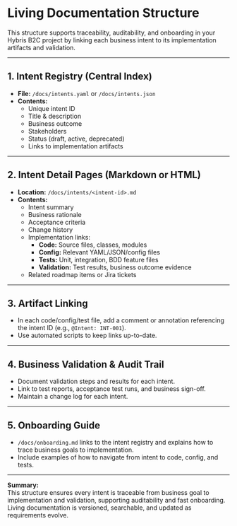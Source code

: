 # Living Documentation Structure

This structure supports traceability, auditability, and onboarding in your Hybris B2C project by linking each business intent to its implementation artifacts and validation.

---

## 1. Intent Registry (Central Index)
- **File:** `/docs/intents.yaml` or `/docs/intents.json`
- **Contents:**  
  - Unique intent ID  
  - Title & description  
  - Business outcome  
  - Stakeholders  
  - Status (draft, active, deprecated)  
  - Links to implementation artifacts

---

## 2. Intent Detail Pages (Markdown or HTML)
- **Location:** `/docs/intents/<intent-id>.md`
- **Contents:**  
  - Intent summary  
  - Business rationale  
  - Acceptance criteria  
  - Change history  
  - Implementation links:
    - **Code:** Source files, classes, modules
    - **Config:** Relevant YAML/JSON/config files
    - **Tests:** Unit, integration, BDD feature files
    - **Validation:** Test results, business outcome evidence
  - Related roadmap items or Jira tickets

---

## 3. Artifact Linking
- In each code/config/test file, add a comment or annotation referencing the intent ID (e.g., `@Intent: INT-001`).
- Use automated scripts to keep links up-to-date.

---

## 4. Business Validation & Audit Trail
- Document validation steps and results for each intent.
- Link to test reports, acceptance test runs, and business sign-off.
- Maintain a change log for each intent.

---

## 5. Onboarding Guide
- `/docs/onboarding.md` links to the intent registry and explains how to trace business goals to implementation.
- Include examples of how to navigate from intent to code, config, and tests.

---

**Summary:**  
This structure ensures every intent is traceable from business goal to implementation and validation, supporting auditability and fast onboarding. Living documentation is versioned, searchable, and updated as requirements evolve. 